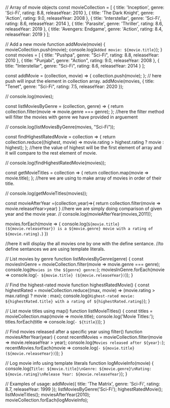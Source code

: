 // Array of movie objects
const movieCollection = [
    { title: 'Inception', genre: 'Sci-Fi', rating: 8.8, releaseYear: 2010 },
    { title: 'The Dark Knight', genre: 'Action', rating: 9.0, releaseYear: 2008 },
    { title: 'Interstellar', genre: 'Sci-Fi', rating: 8.6, releaseYear: 2014 },
    { title: 'Parasite', genre: 'Thriller', rating: 8.6, releaseYear: 2019 },
    { title: 'Avengers: Endgame', genre: 'Action', rating: 8.4, releaseYear: 2019 }
  ];
  
  // Add a new movie
  function addMovie(movie) {
    movieCollection.push(movie);
    console.log(`Added movie: ${movie.title}`);
  }
  const movies = [
    { title: "Pushpa", genre: "Sci-Fi", rating: 8.8, releaseYear: 2010 },
    { title: "Punjabi", genre: "Action", rating: 9.0, releaseYear: 2008 },
    { title: "Interstellar", genre: "Sci-Fi", rating: 8.6, releaseYear: 2014 }
];

const addMovie = (collection, movie) => {
    collection.push(movie);
};
// here push will input the element in collection array.
addMovie(movies,
    { title: "Tenet", genre: "Sci-Fi", rating: 7.5, releaseYear: 2020 });

// console.log(movies);


const listMoviesByGenre = (collection, genre) => {
    return collection.filter(movie => movie.genre === genre);
};
//here the filter method will filter the movies with genre we have provided in arguement

// console.log(listMoviesByGenre(movies, "Sci-Fi"));

const findHighestRatedMovie = collection => {
    return collection.reduce((highest, movie) => movie.rating > highest.rating ? movie : highest);
};
//here the value of highest will be the first element of array and it will compare to the rest element of movie.

// console.log(findHighestRatedMovie(movies));

const getMovieTitles = collection => {
    return collection.map(movie => movie.title);
};
//here we are using to make array of movies in order of their title.

// console.log(getMovieTitles(movies));

const movieAfterYear =(collection,year)=>{
    return collection.filter(movie => movie.releaseYear>year)
}
//here we are simply doing comparison of given year and the movie year.
// console.log(movieAfterYear(movies,2011));

movies.forEach(movie => {
    console.log(`${movie.title}(${movie.releaseYear}) is a ${movie.genre} movie with a rating of ${movie.rating}.`)
})

//here it will display the all movies one by one with the define sentance.
//to define sentances we are using template literals.

  // List movies by genre
  function listMoviesByGenre(genre) {
    const moviesInGenre = movieCollection.filter(movie => movie.genre === genre);
    console.log(`Movies in the ${genre} genre:`);
    moviesInGenre.forEach(movie => console.log(`- ${movie.title} (${movie.releaseYear})`));
  }
  
  // Find the highest-rated movie
  function highestRatedMovie() {
    const highestRated = movieCollection.reduce((max, movie) => (movie.rating > max.rating) ? movie : max);
    console.log(`Highest-rated movie: ${highestRated.title} with a rating of ${highestRated.rating}`);
  }
  
  // List movie titles using map()
  function listMovieTitles() {
    const titles = movieCollection.map(movie => movie.title);
    console.log('Movie Titles:');
    titles.forEach(title => console.log(`- ${title}`));
  }
  
  // Find movies released after a specific year using filter()
  function moviesAfterYear(year) {
    const recentMovies = movieCollection.filter(movie => movie.releaseYear > year);
    console.log(`Movies released after ${year}:`);
    recentMovies.forEach(movie => console.log(`- ${movie.title} (${movie.releaseYear})`));
  }
  
  // Log movie info using template literals
  function logMovieInfo(movie) {
    console.log(`Title: ${movie.title}\nGenre: ${movie.genre}\nRating: ${movie.rating}\nRelease Year: ${movie.releaseYear}`);
  }
  
  // Examples of usage:
  addMovie({ title: 'The Matrix', genre: 'Sci-Fi', rating: 8.7, releaseYear: 1999 });
  listMoviesByGenre('Sci-Fi');
  highestRatedMovie();
  listMovieTitles();
  moviesAfterYear(2010);
  movieCollection.forEach(logMovieInfo);
  
